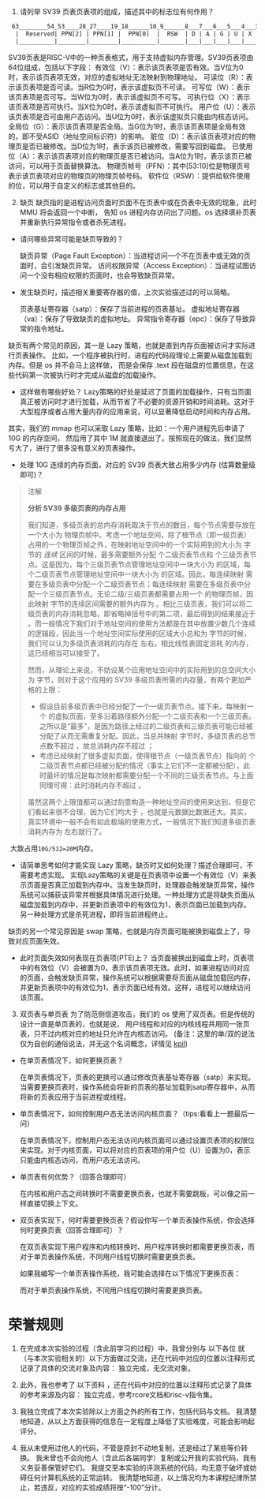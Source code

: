 1. 请列举 SV39 页表页表项的组成，描述其中的标志位有何作用？
```tex
 63________54_53____28_27____19_18______10_9______8___7___6___5___4___3___2___1___0
  |  Reserved| PPN[2] | PPN[1] |  PPN[0]  |  RSW  | D | A | G | U | X | W | R | V |
  |__________|________|________|__________|_______|___|___|___|___|___|___|___|___|
```



SV39页表是RISC-V中的一种页表格式，用于支持虚拟内存管理。SV39页表项由64位组成，包括以下字段：
  有效位（V）：表示该页表项是否有效。当V位为0时，表示该页表项无效，对应的虚拟地址无法映射到物理地址。
  可读位（R）：表示该页表项是否可读。当R位为0时，表示该虚拟页不可读。
  可写位（W）：表示该页表项是否可写。当W位为0时，表示该虚拟页不可写。
  可执行位（X）：表示该页表项是否可执行。当X位为0时，表示该虚拟页不可执行。
  用户位（U）：表示该页表项是否可由用户态访问。当U位为0时，表示该虚拟页只能由内核态访问。
  全局位（G）：表示该页表项是否全局。当G位为1时，表示该页表项是全局有效的，即不受ASID（地址空间标识符）的影响。
  脏位（D）：表示该页表项对应的物理页是否已被修改。当D位为1时，表示该页已被修改，需要写回到磁盘。
  已使用位（A）：表示该页表项对应的物理页是否已被访问。当A位为1时，表示该页已被访问，可以用于页面替换算法。
  物理页帧号（PFN）：其中[53:10]位是物理页号 表示该页表项对应的物理页的物理页帧号码。
  软件位（RSW）：提供给软件使用的位，可以用于自定义的标志或其他目的。

2. 缺页
缺页指的是进程访问页面时页面不在页表中或在页表中无效的现象，此时 MMU 将会返回一个中断， 告知 os 进程内存访问出了问题。os 选择填补页表并重新执行异常指令或者杀死进程。

- 请问哪些异常可能是缺页导致的？

    缺页异常（Page Fault Exception）：当进程访问一个不在页表中或无效的页面时，会引发缺页异常。
    访问权限异常（Access Exception）：当进程试图访问一个没有相应权限的页面时，也会导致缺页异常。

- 发生缺页时，描述相关重要寄存器的值，上次实验描述过的可以简略。

    页表基址寄存器（satp）：保存了当前进程的页表基址。
    虚拟地址寄存器（va）：保存了导致缺页的虚拟地址。
    异常指令寄存器（epc）：保存了导致异常的指令地址。

缺页有两个常见的原因，其一是 Lazy 策略，也就是直到内存页面被访问才实际进行页表操作。 比如，一个程序被执行时，进程的代码段理论上需要从磁盘加载到内存。但是 os 并不会马上这样做， 而是会保存 .text 段在磁盘的位置信息，在这些代码第一次被执行时才完成从磁盘的加载操作。

- 这样做有哪些好处？
  Lazy策略的好处是延迟了页面的加载操作，只有当页面真正被访问时才进行加载，从而节省了不必要的资源开销和时间消耗。这对于大型程序或者占用大量内存的应用来说，可以显著降低启动时间和内存占用。

其实，我们的 mmap 也可以采取 Lazy 策略，比如：一个用户进程先后申请了 10G 的内存空间， 然后用了其中 1M 就直接退出了。按照现在的做法，我们显然亏大了，进行了很多没有意义的页表操作。

- 处理 10G 连续的内存页面，对应的 SV39 页表大致占用多少内存 (估算数量级即可)？
> 注解
>
> **分析 SV39 多级页表的内存占用**
>
> 我们知道，多级页表的总内存消耗取决于节点的数目，每个节点需要存放在一个大小为 物理页帧中。考虑一个地址空间，除了根节点（即一级页表）占用的一个物理页帧之外，在映射地址空间中的一个实际用到的大小为 字节的 *连续* 区间的时候，最多需要额外分配 个二级页表节点和 个三级页表节点。这是因为，每个三级页表节点管理地址空间中一块大小为 的区域，每个二级页表节点管理地址空间中一块大小为 的区域。因此，每连续映射 需要在多级页表中分配一个二级页表节点；每连续映射 需要在多级页表中分配一个三级页表节点。无论二级/三级页表都需要占用一个 的物理页帧，因此映射 字节的连续区间需要的额外内存为 。相比三级页表，我们可以将二级页表的内存消耗忽略，即省略掉括号中的第二项，最后得到的结果接近于 。而一般情况下我们对于地址空间的使用方法都是在其中放置少数几个连续的逻辑段，因此当一个地址空间实际使用的区域大小总和为 字节的时候，我们可以认为多级页表消耗的内存在 左右。相比线性表固定消耗 的内存，这已经相当可以接受了。
>
> 然而，从理论上来说，不妨设某个应用地址空间中的实际用到的总空间大小为 字节，则对于这个应用的 SV39 多级页表所需的内存量，有两个更加严格的上限：
>
> - 假设目前多级页表中已经分配了一个一级页表节点。接下来，每映射一个 的虚拟页面，至多沿着路径额外分配一个二级页表和一个三级页表。之所以是“最多”，是因为路径上经过的二级页表和三级页表可能已经被分配了从而无需重复分配。因此，当总共映射 字节时，多级页表的总节点数不超过 ，故总消耗内存不超过 ；
> - 考虑已经映射了很多虚拟页面，使得根节点（一级页表节点）指向的 个二级页表节点都已经被分配的情况（事实上它们不一定都被分配），此时最坏的情况是每次映射都需要分配一个不同的三级页表节点。与上面同理可得：此时消耗内存不超过 。
>
> 虽然这两个上限值都可以通过刻意构造一种地址空间的使用来达到，但是它们看起来很不合理，因为它们均大于 ，也就是元数据比数据还大。其实，真实环境中一般不会有如此极端的使用方式，一般情况下我们知道多级页表消耗内存为 左右就行了。


​	大致占用`10G/512=20M`内存。

- 请简单思考如何才能实现 Lazy 策略，缺页时又如何处理？描述合理即可，不需要考虑实现。
    实现Lazy策略的关键是在页表项中设置一个有效位（V）来表示页面是否真正加载到内存中。当发生缺页时，处理器会触发缺页异常，操作系统可以捕获该异常并根据具体情况进行处理。一种处理方式是将缺失页面从磁盘加载到内存中，并更新页表项中的有效位为1，表示页面已加载到内存。另一种处理方式是杀死进程，即将当前进程终止。

缺页的另一个常见原因是 swap 策略，也就是内存页面可能被换到磁盘上了，导致对应页面失效。

- 此时页面失效如何表现在页表项(PTE)上？
    当页面被换出到磁盘上时，页表项中的有效位（V）会被置为0，表示该页表项无效。此时，如果进程访问对应的页面，会触发缺页异常，操作系统可以根据需要将页面从磁盘加载回内存，并更新页表项中的有效位为1，表示页面已经有效。这样，进程可以继续访问该页面。

3. 双页表与单页表
为了防范侧信道攻击，我们的 os 使用了双页表。但是传统的设计一直是单页表的，也就是说， 用户线程和对应的内核线程共用同一张页表，只不过内核对应的地址只允许在内核态访问。 (备注：这里的单/双的说法仅为自创的通俗说法，并无这个名词概念，详情见 [kpil](https://en.wikipedia.org/wiki/Kernel_page-table_isolation))

- 在单页表情况下，如何更换页表？
  
  在单页表情况下，页表的更换可以通过修改页表基址寄存器（satp）来实现。当需要更换页表时，操作系统会将新的页表的基址加载到satp寄存器中，从而将新的页表应用于当前进程或线程。

- 单页表情况下，如何控制用户态无法访问内核页面？（tips:看看上一题最后一问）

  在单页表情况下，控制用户态无法访问内核页面可以通过设置页表项的权限位来实现。对于内核页面，可以将对应的页表项的用户位（U）设置为0，表示只能由内核态访问，而用户态无法访问。
- 单页表有何优势？（回答合理即可）

  在内核和用户态之间转换时不需要更换页表，也就不需要跳板，可以像之前一样直接切换上下文。


- 双页表实现下，何时需要更换页表？假设你写一个单页表操作系统，你会选择何时更换页表（回答合理即可）？

    在双页表实现下用户程序和内核转换时、用户程序转换时都需要更换页表，而对于单页表操作系统，不同用户线程切换时需要更换页表。

  如果我编写一个单页表操作系统，我可能会选择在以下情况下更换页表：

  而对于单页表操作系统，不同用户线程切换时需要更换页表。


# 荣誉规则

1. 在完成本次实验的过程（含此前学习的过程）中，我曾分别与 以下各位 就（与本次实验相关的）以下方面做过交流，还在代码中对应的位置以注释形式记录了具体的交流对象及内容：
   独立完成，无交流对象。

2. 此外，我也参考了 以下资料 ，还在代码中对应的位置以注释形式记录了具体的参考来源及内容：
   独立完成，参考rcore文档和risc-v指令集。

3. 我独立完成了本次实验除以上方面之外的所有工作，包括代码与文档。 我清楚地知道，从以上方面获得的信息在一定程度上降低了实验难度，可能会影响起评分。

4. 我从未使用过他人的代码，不管是原封不动地复制，还是经过了某些等价转换。 我未曾也不会向他人（含此后各届同学）复制或公开我的实验代码，我有义务妥善保管好它们。 我提交至本实验的评测系统的代码，均无意于破坏或妨碍任何计算机系统的正常运转。 我清楚地知道，以上情况均为本课程纪律所禁止，若违反，对应的实验成绩将按“-100”分计。
